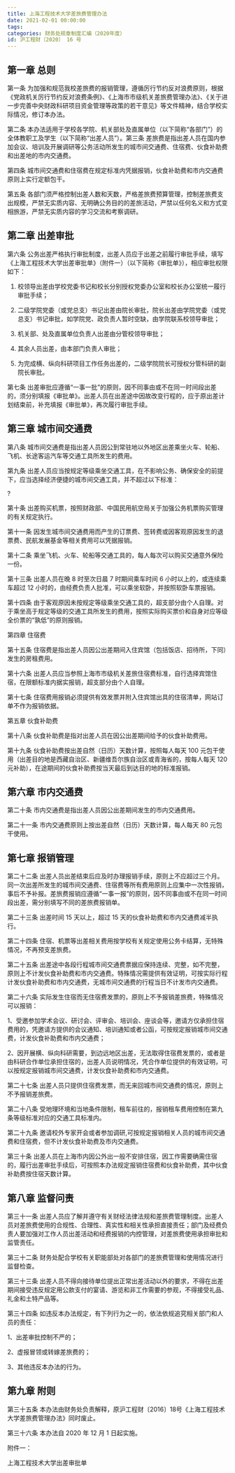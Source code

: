 ```yaml
---
title: 上海工程技术大学差旅费管理办法
date: 2021-02-01 00:00:00
tags: 
categories: 财务处规章制度汇编（2020年度）
id: 沪工程财〔2020〕 16 号
---
```


## 第一章 总则

第一条 为加强和规范我校差旅费的报销管理，遵循厉行节约反对浪费原则，根据《党政机关厉行节约反对浪费条例》、《上海市市级机关差旅费管理办法》、《关于进一步完善中央财政科研项目资金管理等政策的若干意见》等文件精神，结合学校实际情况，修订本办法。

第二条 本办法适用于学校各学院、机关部处及直属单位（以下简称“各部门”）的全体教职工及学生（以下简称“出差人员”）。第三条 差旅费是指出差人员在国内参加会议、培训及开展调研等公务活动所发生的城市间交通费、住宿费、伙食补助费和出差地的市内交通费。

第四条 城市间交通费和住宿费在规定标准内凭据报销，伙食补助费和市内交通费原则上实行定额包干。

第五条 各部门须严格控制出差人数和天数，严格差旅费预算管理，控制差旅费支出规模，严禁无实质内容、无明确公务目的的差旅活动，严禁以任何名义和方式变相旅游，严禁无实质内容的学习交流和考察调研。

## 第二章 出差审批

第六条 公务出差严格执行审批制度，出差人员应于出差之前履行审批手续，填写《上海工程技术大学出差审批单》（附件一）（以下简称《审批单》），相应审批权限如下：

1. 校领导出差由学校党委书记和校长分别授权党委办公室和校长办公室统一履行审批手续；

2. 二级学院党委（或党总支）书记出差由院长审批，院长出差由学院党委（或党总支）书记审批，如学院党、政负责人暂时空缺，由学院联系校领导审批；

3. 机关部、处及直属单位负责人出差由分管校领导审批；

4. 其余人员出差，由本部门负责人审批；

5. 为完成横、纵向科研项目工作任务出差的，二级学院院长可授权分管科研的副院长审批。

第七条 出差审批应遵循“一事一批”的原则，因不同事由或不在同一时间段出差的，须分别填报《审批单》。出差人员在出差途中因故改变行程的，应于原出差计划结束前，补充填报《审批单》，再次履行审批手续。

## 第三章 城市间交通费

第八条 城市间交通费是指出差人员因公到常驻地以外地区出差乘坐火车、轮船、飞机、长途客运汽车等交通工具所发生的费用。

第九条 出差人员应当按规定等级乘坐交通工具，在不影响公务、确保安全的前提下，应当选择经济便捷的城市间交通工具，并不超过以下标准：

?

第十条 出差购买机票，按照财政部、中国民用航空局关于加强公务机票购买管理的有关规定执行。

第十一条 因发生城市间交通费用而产生的订票费、签转费或因客观原因发生的退票费、民航发展基金等相关费用可以凭据报销。

第十二条 乘坐飞机、火车、轮船等交通工具的，每人每次可以购买交通意外保险一份。

第十三条 出差人员在晚 8 时至次日晨 7 时期间乘车时间 6 小时以上的，或连续乘车超过 12 小时的，由经费负责人批准，可以乘坐软卧，并按照软卧车票报销。

第十四条 由于客观原因未按规定等级乘坐交通工具的，超支部分由个人自理。对于乘坐高于规定等级的交通工具所发生的费用，按照实际购买票价和自身对应等级全价票的“孰低”的原则报销。

第四章 住宿费

第十五条 住宿费是指出差人员因公出差期间入住宾馆（包括饭店、招待所，下同）发生的房租费用。

第十六条 出差人员应当参照上海市市级机关差旅住宿费标准，自行选择宾馆住宿，在限额标准内据实报销，超支部分由个人自理。

第十七条 住宿费用报销必须提供有效发票并附入住宾馆出具的住宿清单，网站订单不作为报销依据。

第五章 伙食补助费

第十八条 伙食补助费是指对出差人员在因公出差期间给予的伙食补助费用。

第十九条 伙食补助费按出差自然（日历）天数计算，按照每人每天 100 元包干使用（出差目的地是西藏自治区、新疆维吾尔族自治区或青海省的，按每人每天 120 元补助），在途期间的伙食补助费按当天最后到达目的地的标准报销。

## 第六章 市内交通费

第二十条 市内交通费是指出差人员因公出差期间发生的市内交通费用。

第二十一条 市内交通费原则上按出差自然（日历）天数计算，每人每天 80 元包干使用。

## 第七章 报销管理

第二十二条 出差人员出差结束后应及时办理报销手续，原则上不应超过三个月。同一次出差所发生的城市间交通费、住宿费等所有费用原则上应集中一次性报销，事后不予补报。差旅费报销应遵循“一事一报”的原则，因不同事由或不在同一时间段出差，需分别填写不同的差旅费报销单。

第二十三条 出差时间 15 天以上，超过 15 天的伙食补助费和市内交通费减半执行。

第二十四条 住宿、机票等出差相关费用按学校有关规定使用公务卡结算，无特殊情况，不再预支差旅费。

第二十五条 出差途中各段行程城市间交通费票据应保持连续、完整，如不完整，原则上不计发伙食补助费和市内交通费。特殊情况需提供有效证明，可按实际行程计发伙食补助费和市内交通费，无城市间交通费的行程当日不计发市内交通费。

第二十六条 实际发生住宿而无住宿费发票的，原则上不予报销差旅费，特殊情况可以报销：

1、受邀参加学术会议、研讨会、评审会、培训会、座谈会等，邀请方仅承担住宿费用的，凭邀请方提供的会议通知、培训通知或者公函，可按规定报销城市间交通费，计发伙食补助费和市内交通费；

2、因开展横、纵向科研需要，到边远地区出差，无法取得住宿费发票的，或者是由科研合作单位承担住宿的，出差人员说明情况，凭合作单位提供的有效证明，可以按规定报销城市间交通费，计发伙食补助费和市内交通费。

第二十七条 出差人员只提供住宿费发票，而无来回城市间交通费的情况，原则上不予报销差旅费。

第二十八条 受地理环境和当地条件限制，租车前往的，报销租车费用控制在第九条等级标准对应的交通工具标准内。

第二十九条 邀请校外专家开会或者参加调研,可按规定报销相关人员的城市间交通费和住宿费，但不计发伙食补助费及市内交通费。

第三十条 出差人员在上海市内因公外出一般不安排住宿，因工作需要确需住宿的，履行出差审批手续后，可按照本办法规定报销住宿费和伙食补助费，其中伙食补助费按住宿天数计算。

## 第八章 监督问责

第三十一条 出差人员应了解并遵守有关财经法律法规和差旅费管理制度。出差人员对差旅费使用的合规性、合理性、真实性和相关性承担直接责任；部门及经费负责人要加强对工作人员出差活动和经费报销的内控管理，对差旅费使用承担审批和监管责任。

第三十二条 财务处配合学校有关职能部处对各部门的差旅费管理和使用情况进行监督检查。

第三十三条 出差人员不得向接待单位提出正常出差活动以外的要求，不得在出差期间接受违反规定用公款支付的宴请、游览和非工作需要的参观，不得接受礼品、礼金和土特产品等。

第三十四条 如违反本办法规定，有下列行为之一的，依法依规追究相关部门和人员的责任：

1、出差审批控制不严的；

2、虚报冒领或转嫁差旅费的；

3、其他违反本办法的行为。

## 第九章 附则

第三十五条 本办法由财务处负责解释，原沪工程财〔2016〕18号《上海工程技术大学差旅费管理办法》同时废止。

第三十六条 本办法自 2020 年 12 月 1 日起实施。

附件一：

上海工程技术大学出差审批单
